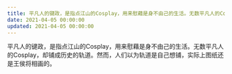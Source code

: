 ```yaml
---
title: 平凡人的键政，是指点江山的Cosplay，用来慰藉是身不由己的生活。无数平凡人的Cosplay，却铺成历史的轨道。然而，人们以为轨道…
date: 2021-04-05 00:00:00
updated: 2021-04-05 00:00:00
---
```


平凡人的键政，是指点江山的Cosplay，用来慰藉是身不由己的生活。无数平凡人的Cosplay，却铺成历史的轨道。然而，人们以为轨道是自己想铺，实际上图纸还是王侯将相画的。
